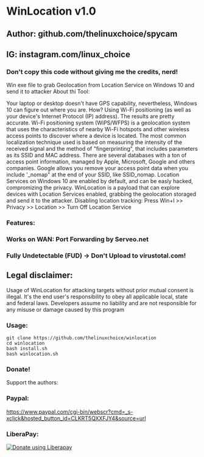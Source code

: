 # WinLocation v1.0
## Author: github.com/thelinuxchoice/spycam
## IG: instagram.com/linux_choice
### Don't copy this code without giving me the credits, nerd! 

Win exe file to grab Geolocation from Location Service on Windows 10 and send it to attacker
About thi Tool:

Your laptop or desktop doesn't have GPS capability, nevertheless, Windows 10 can figure out where you are. How? Using Wi-Fi positioning (as well as your device's Internet Protocol (IP) address). The results are pretty accurate.
Wi-Fi positioning system (WiPS/WFPS) is a geolocation system that uses the characteristics of nearby Wi-Fi hotspots and other wireless access points to discover where a device is located.
The most common localization technique used is based on measuring the intensity of the received signal and the method of "fingerprinting", that includes parameters as its SSID and MAC address. There are several databases with a ton of access point information, managed by Apple, Microsoft, Google and others companies. Google allows you remove your access point data when you include '_nomap" at the end of your SSID, like SSID_nomap.
Location Services on Windows 10 are enabled by default, and can be easly hacked, compromizing the privacy.
WinLocation is a payload that can explore devices with Location Services enabled, grabbing the geolocation storaged and send it to the attacker.
Disabling location tracking:
Press Win+I >> Privacy >> Location >> Turn Off Location Service
 

### Features:
### Works on WAN: Port Forwarding by Serveo.net
### Fully Undetectable (FUD) -> Don't Upload to virustotal.com!

## Legal disclaimer:

Usage of WinLocation for attacking targets without prior mutual consent is illegal. It's the end user's responsibility to obey all applicable local, state and federal laws. Developers assume no liability and are not responsible for any misuse or damage caused by this program 

### Usage:
```
git clone https://github.com/thelinuxchoice/winlocation
cd winlocation
bash install.sh
bash winlocation.sh
```

### Donate!
Support the authors:
### Paypal:
https://www.paypal.com/cgi-bin/webscr?cmd=_s-xclick&hosted_button_id=CLKRT5QXXFJY4&source=url
### LiberaPay:
<noscript><a href="https://liberapay.com/thelinuxchoice/donate"><img alt="Donate using Liberapay" src="https://liberapay.com/assets/widgets/donate.svg"></a></noscript>
